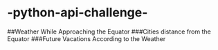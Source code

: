 # -python-api-challenge-
##Weather While Approaching the Equator
###Cities distance from the Equator
###Future Vacations According to the Weather
